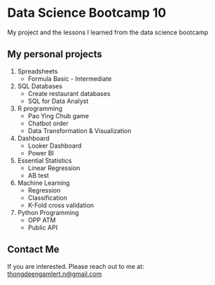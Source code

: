 # Data Science Bootcamp 10
My project and the lessons I learned from the data science bootcamp

## My personal projects

1. Spreadsheets 
   - Formula Basic - Intermediate
2. SQL Databases
   - Create restaurant databases
   - SQL for Data Analyst
3. R programming 
   - Pao Ying Chub game
   - Chatbot order
   - Data Transformation & Visualization
4. Dashboard
   - Looker Dashboard
   - Power BI
5. Essential Statistics
   - Linear Regression
   - AB test
6. Machine Learning
   - Regression
   - Classification
   - K-Fold cross validation
7. Python Programming
   - OPP ATM
   - Public API

## Contact Me
If you are interested. Please reach out to me at: thongdeengamlert.n@gmail.com
